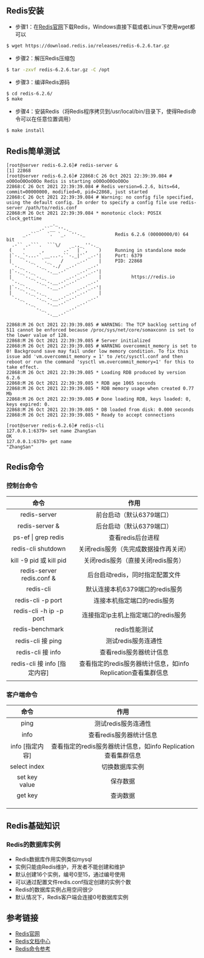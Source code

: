 ## Redis安装

- 步骤1：在[Redis官网](https://redis.io/)下载Redis，Windows直接下载或者Linux下使用wget都可以

```bash
$ wget https://download.redis.io/releases/redis-6.2.6.tar.gz
```

- 步骤2：解压Redis压缩包

```bash
$ tar -zxvf redis-6.2.6.tar.gz -C /opt
```

- 步骤3：编译Redis源码
```bash
$ cd redis-6.2.6/
$ make
```
- 步骤4：安装Redis（将Redis程序拷贝到/usr/local/bin/目录下，使得Redis命令可以在任意位置调用）
```bash
$ make install
```

## Redis简单测试
```
[root@server redis-6.2.6]# redis-server &
[1] 22868
[root@server redis-6.2.6]# 22868:C 26 Oct 2021 22:39:39.084 # oO0OoO0OoO0Oo Redis is starting oO0OoO0OoO0Oo
22868:C 26 Oct 2021 22:39:39.084 # Redis version=6.2.6, bits=64, commit=00000000, modified=0, pid=22868, just started
22868:C 26 Oct 2021 22:39:39.084 # Warning: no config file specified, using the default config. In order to specify a config file use redis-server /path/to/redis.conf
22868:M 26 Oct 2021 22:39:39.084 * monotonic clock: POSIX clock_gettime
                _._                                                  
           _.-``__ ''-._                                             
      _.-``    `.  `_.  ''-._           Redis 6.2.6 (00000000/0) 64 bit
  .-`` .-```.  ```\/    _.,_ ''-._                                  
 (    '      ,       .-`  | `,    )     Running in standalone mode
 |`-._`-...-` __...-.``-._|'` _.-'|     Port: 6379
 |    `-._   `._    /     _.-'    |     PID: 22868
  `-._    `-._  `-./  _.-'    _.-'                                   
 |`-._`-._    `-.__.-'    _.-'_.-'|                                  
 |    `-._`-._        _.-'_.-'    |           https://redis.io       
  `-._    `-._`-.__.-'_.-'    _.-'                                   
 |`-._`-._    `-.__.-'    _.-'_.-'|                                  
 |    `-._`-._        _.-'_.-'    |                                  
  `-._    `-._`-.__.-'_.-'    _.-'                                   
      `-._    `-.__.-'    _.-'                                       
          `-._        _.-'                                           
              `-.__.-'                                               

22868:M 26 Oct 2021 22:39:39.085 # WARNING: The TCP backlog setting of 511 cannot be enforced because /proc/sys/net/core/somaxconn is set to the lower value of 128.
22868:M 26 Oct 2021 22:39:39.085 # Server initialized
22868:M 26 Oct 2021 22:39:39.085 # WARNING overcommit_memory is set to 0! Background save may fail under low memory condition. To fix this issue add 'vm.overcommit_memory = 1' to /etc/sysctl.conf and then reboot or run the command 'sysctl vm.overcommit_memory=1' for this to take effect.
22868:M 26 Oct 2021 22:39:39.085 * Loading RDB produced by version 6.2.6
22868:M 26 Oct 2021 22:39:39.085 * RDB age 1065 seconds
22868:M 26 Oct 2021 22:39:39.085 * RDB memory usage when created 0.77 Mb
22868:M 26 Oct 2021 22:39:39.085 # Done loading RDB, keys loaded: 0, keys expired: 0.
22868:M 26 Oct 2021 22:39:39.085 * DB loaded from disk: 0.000 seconds
22868:M 26 Oct 2021 22:39:39.085 * Ready to accept connections

[root@server redis-6.2.6]# redis-cli
127.0.0.1:6379> set name ZhangSan
OK
127.0.0.1:6379> get name
"ZhangSan"
```

## Redis命令

### 控制台命令

|             命令             |                             作用                             |
| :--------------------------: | :----------------------------------------------------------: |
|         redis-server         |                   前台启动（默认6379端口）                   |
|        redis-server &        |                   后台启动（默认6379端口）                   |
|     ps-ef \| grep redis      |                      查看redis后台进程                       |
|      redis-cli shutdown      |            关闭redis服务（先完成数据操作再关闭）             |
|   kill -9 pid 或 kill pid    |              关闭redis服务（直接关闭redis服务）              |
|  redis-server redis.conf &   |               后台启动redis，同时指定配置文件                |
|          redis-cli           |               默认连接本机6379端口的redis服务                |
|      redis-cli -p port       |                 连接本机指定端口的redis服务                  |
|   redis-cli -h ip -p port    |             连接指定ip主机上指定端口的redis服务              |
|       redis-benchmark        |                        redis性能测试                         |
|      redis-cli 接 ping       |                     测试redis服务连通性                      |
|      redis-cli 接 info       |                   查看redis服务器统计信息                    |
| redis-cli 接 info [指定内容] | 查看指定的redis服务器统计信息，如info Replication查看集群信息 |
|                              |                                                              |

### 客户端命令
|      命令       |                             作用                             |
| :-------------: | :----------------------------------------------------------: |
|      ping       |                     测试redis服务连通性                      |
|      info       |                   查看redis服务器统计信息                    |
| info [指定内容] | 查看指定的redis服务器统计信息，如info Replication查看集群信息 |
|  select index   |                        切换数据库实例                        |
|  set key value  |                           保存数据                           |
|     get key     |                           查询数据                           |
|                 |                                                              |
|                 |                                                              |
|                 |                                                              |

## Redis基础知识
### Redis的数据库实例
- Redis数据库作用实例类似mysql
- 实例只能由Redis维护，开发者不能创建和维护
- 默认创建16个实例，编号0至15，通过编号使用
- 可以通过配置文件redis.conf指定创建的实例个数
- Redis的数据库实例占用空间很少
- 默认情况下，Redis客户端会连接0号数据库实例
## 参考链接

- [Redis官网](https://redis.io/)
- [Redis文档中心](http://www.redis.cn/documentation.html)
- [Redis命令参考](http://redisdoc.com/)


